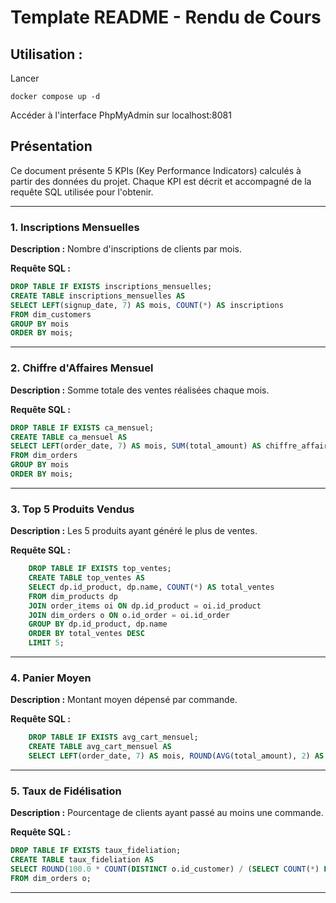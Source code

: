 # Template README - Rendu de Cours


## Utilisation : 

Lancer 
```
docker compose up -d
```
Accéder à l'interface PhpMyAdmin sur  localhost:8081


## Présentation

Ce document présente 5 KPIs (Key Performance Indicators) calculés à partir des données du projet. Chaque KPI est décrit et accompagné de la requête SQL utilisée pour l'obtenir.

---

### 1. Inscriptions Mensuelles

**Description :** Nombre d'inscriptions de clients par mois.

**Requête SQL :**
```sql
DROP TABLE IF EXISTS inscriptions_mensuelles;
CREATE TABLE inscriptions_mensuelles AS
SELECT LEFT(signup_date, 7) AS mois, COUNT(*) AS inscriptions
FROM dim_customers
GROUP BY mois
ORDER BY mois;
```

---

### 2. Chiffre d'Affaires Mensuel

**Description :** Somme totale des ventes réalisées chaque mois.

**Requête SQL :**
```sql
DROP TABLE IF EXISTS ca_mensuel;
CREATE TABLE ca_mensuel AS
SELECT LEFT(order_date, 7) AS mois, SUM(total_amount) AS chiffre_affaires
FROM dim_orders
GROUP BY mois
ORDER BY mois;
```

---

### 3. Top 5 Produits Vendus

**Description :** Les 5 produits ayant généré le plus de ventes.

**Requête SQL :**
```sql
    DROP TABLE IF EXISTS top_ventes;
    CREATE TABLE top_ventes AS 
    SELECT dp.id_product, dp.name, COUNT(*) AS total_ventes
    FROM dim_products dp
    JOIN order_items oi ON dp.id_product = oi.id_product
    JOIN dim_orders o ON o.id_order = oi.id_order
    GROUP BY dp.id_product, dp.name
    ORDER BY total_ventes DESC
    LIMIT 5;
```

---

### 4. Panier Moyen

**Description :** Montant moyen dépensé par commande.

**Requête SQL :**
```sql
    DROP TABLE IF EXISTS avg_cart_mensuel;
    CREATE TABLE avg_cart_mensuel AS
    SELECT LEFT(order_date, 7) AS mois, ROUND(AVG(total_amount), 2) AS panier_moyen FROM dim_orders GROUP BY mois ORDER BY mois;
```

---

### 5. Taux de Fidélisation

**Description :** Pourcentage de clients ayant passé au moins une commande.

**Requête SQL :**
```sql
DROP TABLE IF EXISTS taux_fideliation;
CREATE TABLE taux_fideliation AS
SELECT ROUND(100.0 * COUNT(DISTINCT o.id_customer) / (SELECT COUNT(*) FROM dim_customers), 2) AS pct
FROM dim_orders o;
```

---
